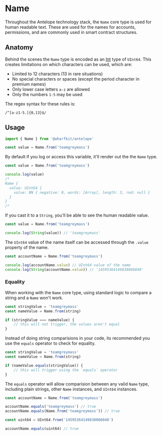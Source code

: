 # Name

Throughout the Antelope technology stack, the `Name` core type is used for human readable text. These are used for the names for accounts, permissions, and are commonly used in smart contract structures.

## Anatomy

Behind the scenes the `Name` type is encoded as an [Int](#) type of `UInt64`. This creates limitations on which characters can be used, which are:

- Limited to 12 characters (13 in rare situations)
- No special characters or spaces (except the period character in premium names)
- Only lower case letters `a-z` are allowed
- Only the numbers `1-5` may be used

The regex syntax for these rules is: 

```regex
/^[a-z1-5.]{0,13}$/
```

## Usage

```ts
import { Name } from '@wharfkit/antelope'

const value = Name.from('teamgreymass')
```

By default if you log or access this variable, it'll render out the the `Name` type.

```ts
const value = Name.from('teamgreymass')

console.log(value)
/*
Name {
  value: UInt64 {
    value: BN { negative: 0, words: [Array], length: 3, red: null }
  }
}
/*
```

If you cast it to a `String`, you'll be able to see the human readable value.

```ts
const value = Name.from('teamgreymass')

console.log(String(value)) // 'teamgreymass'
```

The `UInt64` value of the name itself can be accessed through the `.value` property of the name.

```ts
const accountName = Name.from('teamgreymass')

console.log(accountName.value) // UInt64 value of the name
console.log(String(accountName.value)) // '14595364149838066048'
```

### Equality

When working with the `Name` core type, using standard logic to compare a string and a `Name` won't work.

```ts
const stringValue = 'teamgreymass'
const nameValue = Name.from(string)

if (stringValue === nameValue) {
    // this will not trigger, the values aren't equal
}
```

Instead of doing string comparisions in your code, its recommended you use the `equals` operator to check for equality.

```ts
const stringValue = 'teamgreymass'
const nameValue = Name.from(string)

if (nameValue.equals(stringValue)) {
    // this will trigger using the `equals` operator
}
```

The `equals` operator will allow comparision between any valid `Name` type, including plain strings, other `Name` instances, and `UInt64` instances.

```ts
const accountName = Name.from('teamgreymass')

accountName.equals('teamgreymass') // true
accountName.equals(Name.from('teamgreymass')) // true

const uint64 = UInt64.from('14595364149838066048')

accountName.equals(uint64) // true
```